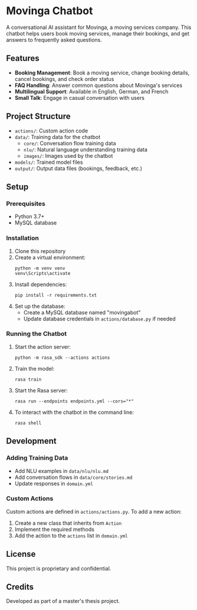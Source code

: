 # Movinga Chatbot

A conversational AI assistant for Movinga, a moving services company. This chatbot helps users book moving services, manage their bookings, and get answers to frequently asked questions.

## Features

- **Booking Management**: Book a moving service, change booking details, cancel bookings, and check order status
- **FAQ Handling**: Answer common questions about Movinga's services
- **Multilingual Support**: Available in English, German, and French
- **Small Talk**: Engage in casual conversation with users

## Project Structure

- `actions/`: Custom action code
- `data/`: Training data for the chatbot
  - `core/`: Conversation flow training data
  - `nlu/`: Natural language understanding training data
  - `images/`: Images used by the chatbot
- `models/`: Trained model files
- `output/`: Output data files (bookings, feedback, etc.)

## Setup

### Prerequisites

- Python 3.7+
- MySQL database

### Installation

1. Clone this repository
2. Create a virtual environment:
   ```
   python -m venv venv
   venv\Scripts\activate
   ```
3. Install dependencies:
   ```
   pip install -r requirements.txt
   ```
4. Set up the database:
   - Create a MySQL database named "movingabot"
   - Update database credentials in `actions/database.py` if needed

### Running the Chatbot

1. Start the action server:
   ```
   python -m rasa_sdk --actions actions
   ```

2. Train the model:
   ```
   rasa train
   ```

3. Start the Rasa server:
   ```
   rasa run --endpoints endpoints.yml --cors="*"
   ```

4. To interact with the chatbot in the command line:
   ```
   rasa shell
   ```

## Development

### Adding Training Data

- Add NLU examples in `data/nlu/nlu.md`
- Add conversation flows in `data/core/stories.md`
- Update responses in `domain.yml`

### Custom Actions

Custom actions are defined in `actions/actions.py`. To add a new action:

1. Create a new class that inherits from `Action`
2. Implement the required methods
3. Add the action to the `actions` list in `domain.yml`

## License

This project is proprietary and confidential.

## Credits

Developed as part of a master's thesis project.
